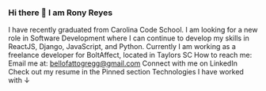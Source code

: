 ### Hi there 👋 I am Rony Reyes

I have recently graduated from Carolina Code School. I am looking for a new role in Software Development where I can continue to develop my skills in ReactJS, Django, JavaScript, and Python.
Currently I am working as a freelance developer for BoltAffect, located in Taylors SC
How to reach me: Email me at: bellofattogregg@gmail.com
Connect with me on LinkedIn
Check out my resume in the Pinned section
Technologies I have worked with ↓

